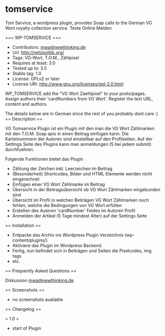 tomservice
==========

Tom Service, a wordpress plugin, provides Soap calls to the German VG Wort royalty collection service. Texte Online Melden

=== WP-TOMSERVICE ===
* Contributors: mwa@newthinking.de
* Url: http://netzpolitik.org/
* Tags: VG-Wort, T.O.M., Zählpixel
* Requires at least: 3.0
* Tested up to: 3.5
* Stable tag: 1.0
* License: GPLv2 or later
* License URI: http://www.gnu.org/licenses/gpl-2.0.html

WP_TOMSERVICE add the "VG Wort Zaehlpixel" to your posts/pages. Assign authors
their 'cardNumbers from VG Wort'. Register the text URL, content and authors.

The details below are in German since the rest of you probably dont care :)
== Description ==

VG Tomservice Plugin ist ein Plugin mit den man die VG Wort Zählmarken mit den
T.O.M. Soap apis in einen Beitrag einfügen kann. Die Karteinummern der Autoren
sind einstellbar auf den Profilseiten. Auf der Settings Seite des Plugins kann
man anmeldungen (5 bei jedem submit) durchfuehren.

Folgende Funktionen bietet das Plugin

- Zählung der Zeichen inkl. Leerzeichen im Beitrag
- (Besonderheit) Shortcodes, Bilder und HTML Elemente werden nicht eingerechnet
- Einfügen einer VG Wort Zählmarke im Beitrag
- Übersicht in der Beitragsübersicht ob VG Wort Zählmarken eingebunden sind
- Übersicht im Profil in welchen Beiträgen VG Wort Zählmarken noch fehlen, welche die Bedingungen von VG Wort erfüllen
- Erstellen des Autoren 'cardNumber' Feldes im Autoren Profil
- Anmelden der Artikel (5 Tage mindest Alter) auf der Settings Seite

== Installation ==

* Entpacke das Archiv ins Wordpress Plugin Verzeichnis (wp-content/plugins/)
* Aktiviere das Plugin im Wordpress Backend.
* Fertig, nun befindet sich in Beiträgen und Seiten die Pixelcodes, img tags
* etc.

== Frequently Asked Questions ==

Diskussion mwa@newthinking.de

== Screenshots ==

- no screenshots available

== Changelog ==

= 1.0 =
* start of Plugin
